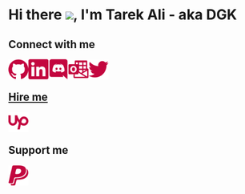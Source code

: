 # Hi there <img src="https://media.giphy.com/media/gM5qFksULw54NMWyry/giphy.gif" height="50"/>, I'm Tarek Ali - aka DGK 

## Connect with me

<a href="https://github.com/DGKSK8LIFE"><img align="left" alt="github" src="./icons/github.svg" width="40px"/></a>
<a href="https://linkedin.com/in/tarek-ali-b59a0a1a8"><img align="left" alt="linkedin" src="./icons/linkedin.svg" width="40px"/></a>
<a href="https://discord.bio/p/DGK"><img align="left" alt="discord" src="./icons/discord.svg" width="40px"/></a>
<a href="mailto:tarekali15@outlook.com"><img align="left" alt="email" src="./icons/microsoftoutlook.svg" width="40px"/></a>
<a href="https://twitter.com/TarekAl65751694"><img align="left" alt="twitter" src="./icons/twitter.svg" width="40px">

<br />
<br />

## Hire me

<a href="https://www.upwork.com/freelancers/~018bbc7a7b4b62e915"><img align="left" alt="upwork" src="./icons/upwork.svg" width="40px" ></a>

<br />
<br />

## Support me

<a href="https://paypal.me/DGKSK8LIFE?locale.x=en_US"><img align="left" alt="paypal" src="./icons/paypal.svg" width="40px" ></a>

<br />
<br />